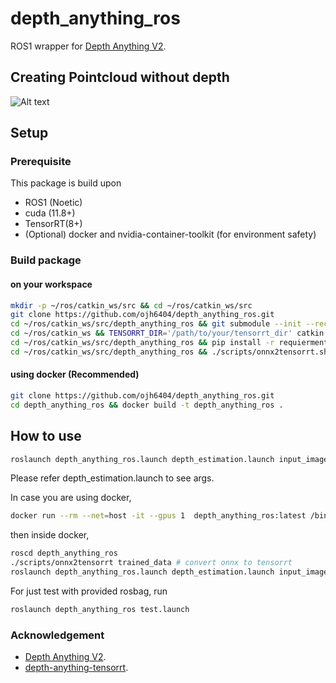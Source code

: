 # depth_anything_ros

ROS1 wrapper for [Depth Anything V2](https://github.com/DepthAnything/Depth-Anything-V2.git).

## Creating Pointcloud without depth
![Alt text](assets/demo.gif)

## Setup

### Prerequisite
This package is build upon
- ROS1 (Noetic)
- cuda (11.8+)
- TensorRT(8+)
- (Optional) docker and nvidia-container-toolkit (for environment safety)

### Build package

#### on your workspace
```bash
mkdir -p ~/ros/catkin_ws/src && cd ~/ros/catkin_ws/src
git clone https://github.com/ojh6404/depth_anything_ros.git
cd ~/ros/catkin_ws/src/depth_anything_ros && git submodule --init --recursive
cd ~/ros/catkin_ws && TENSORRT_DIR='/path/to/your/tensorrt_dir' catkin build
cd ~/ros/catkin_ws/src/depth_anything_ros && pip install -r requierments.txt
cd ~/ros/catkin_ws/src/depth_anything_ros && ./scripts/onnx2tensorrt.sh trained_data
```

#### using docker (Recommended)
```bash
git clone https://github.com/ojh6404/depth_anything_ros.git
cd depth_anything_ros && docker build -t depth_anything_ros .
```

## How to use
```bash
roslaunch depth_anything_ros.launch depth_estimation.launch input_image:=/your/image/topic camera_info:=/your/camera_info/topic
```
Please refer depth_estimation.launch to see args.


In case you are using docker,
```bash
docker run --rm --net=host -it --gpus 1  depth_anything_ros:latest /bin/bash
```
then inside docker,
```bash
roscd depth_anything_ros
./scripts/onnx2tensorrt trained_data # convert onnx to tensorrt
roslaunch depth_anything_ros.launch depth_estimation.launch input_image:=/your/image/topic camera_info:=/your/camera_info/topic
```

For just test with provided rosbag, run
```bash
roslaunch depth_anything_ros test.launch
```

### Acknowledgement
- [Depth Anything V2](https://github.com/DepthAnything/Depth-Anything-V2.git).
- [depth-anything-tensorrt](https://github.com/spacewalk01/depth-anything-tensorrt.git).
